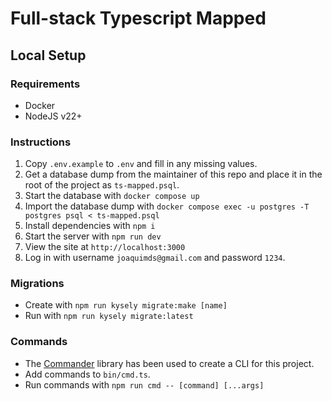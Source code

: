# Full-stack Typescript Mapped

## Local Setup

### Requirements

- Docker
- NodeJS v22+

### Instructions

1. Copy `.env.example` to `.env` and fill in any missing values.
2. Get a database dump from the maintainer of this repo and place it in the root of the project as `ts-mapped.psql`.
3. Start the database with `docker compose up`
4. Import the database dump with `docker compose exec -u postgres -T postgres psql < ts-mapped.psql`
5. Install dependencies with `npm i`
6. Start the server with `npm run dev`
7. View the site at `http://localhost:3000`
8. Log in with username `joaquimds@gmail.com` and password `1234`.

### Migrations

- Create with `npm run kysely migrate:make [name]`
- Run with `npm run kysely migrate:latest`

### Commands

- The [Commander](https://www.npmjs.com/package/commander) library has been used to create a CLI for this project.
- Add commands to `bin/cmd.ts`.
- Run commands with `npm run cmd -- [command] [...args]`

